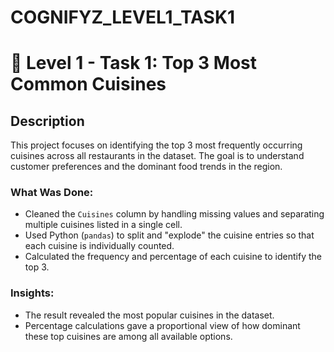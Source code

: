# COGNIFYZ_LEVEL1_TASK1
# 📁 Level 1 - Task 1: Top 3 Most Common Cuisines

## Description
This project focuses on identifying the top 3 most frequently occurring cuisines across all restaurants in the dataset. The goal is to understand customer preferences and the dominant food trends in the region.

### What Was Done:
- Cleaned the `Cuisines` column by handling missing values and separating multiple cuisines listed in a single cell.
- Used Python (`pandas`) to split and "explode" the cuisine entries so that each cuisine is individually counted.
- Calculated the frequency and percentage of each cuisine to identify the top 3.

### Insights:
- The result revealed the most popular cuisines in the dataset.
- Percentage calculations gave a proportional view of how dominant these top cuisines are among all available options.

